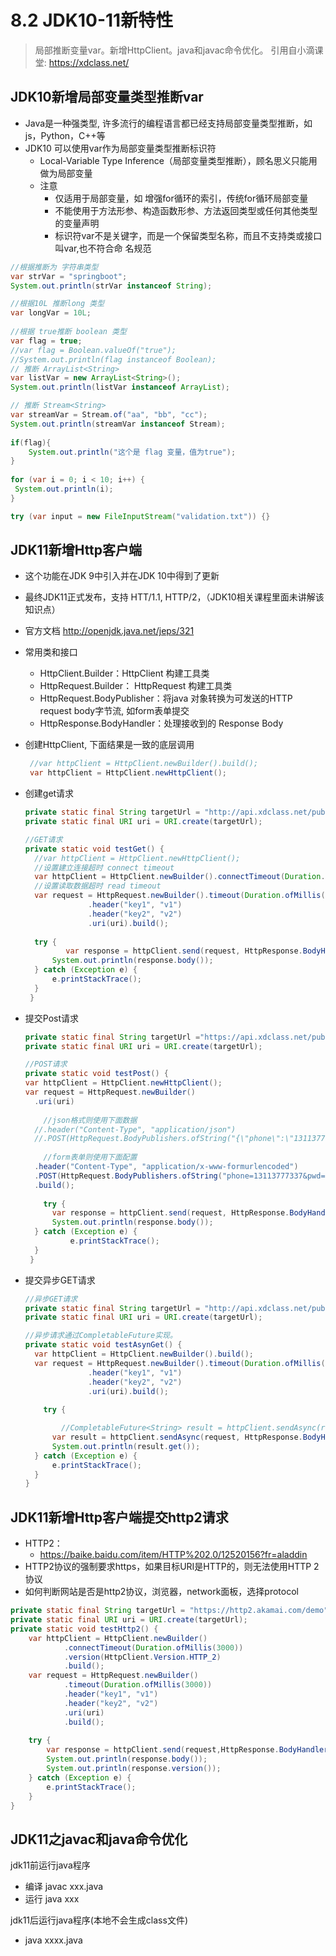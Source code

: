 # 8.2 JDK10-11新特性
>局部推断变量var。新增HttpClient。java和javac命令优化。
>引用自小滴课堂: https://xdclass.net/



## JDK10新增局部变量类型推断var

- Java是⼀种强类型, 许多流⾏的编程语⾔都已经⽀持局部变量类型推断，如js，Python，C++等
- JDK10 可以使⽤var作为局部变量类型推断标识符
  - Local-Variable Type Inference（局部变量类型推断），顾名思义只能⽤做为局部变量
  - 注意
    - 仅适⽤于局部变量，如 增强for循环的索引，传统for循环局部变量
    - 不能使⽤于⽅法形参、构造函数形参、⽅法返回类型或任何其他类型的变量声明
    - 标识符var不是关键字，⽽是⼀个保留类型名称，⽽且不⽀持类或接⼝叫var,也不符合命 名规范

```java
//根据推断为 字符串类型
var strVar = "springboot";
System.out.println(strVar instanceof String);

//根据10L 推断long 类型
var longVar = 10L;
 
//根据 true推断 boolean 类型
var flag = true;
//var flag = Boolean.valueOf("true");
//System.out.println(flag instanceof Boolean);
// 推断 ArrayList<String>
var listVar = new ArrayList<String>();
System.out.println(listVar instanceof ArrayList);

// 推断 Stream<String>
var streamVar = Stream.of("aa", "bb", "cc");
System.out.println(streamVar instanceof Stream);
 
if(flag){
 	System.out.println("这个是 flag 变量，值为true");
}
 
for (var i = 0; i < 10; i++) {
 System.out.println(i);
}

try (var input = new FileInputStream("validation.txt")) {}
```



## JDK11新增Http客户端

- 这个功能在JDK 9中引⼊并在JDK 10中得到了更新

- 最终JDK11正式发布，⽀持 HTT/1.1, HTTP/2，（JDK10相关课程⾥⾯未讲解该知识点）

- 官⽅⽂档 http://openjdk.java.net/jeps/321

- 常⽤类和接⼝

  - HttpClient.Builder：HttpClient 构建⼯具类
  - HttpRequest.Builder： HttpRequest 构建⼯具类
  - HttpRequest.BodyPublisher：将java 对象转换为可发送的HTTP request body字节流, 如form表单提交
  - HttpResponse.BodyHandler：处理接收到的 Response Body

- 创建HttpClient, 下⾯结果是⼀致的底层调⽤

  ```java
   //var httpClient = HttpClient.newBuilder().build();
   var httpClient = HttpClient.newHttpClient();
  ```

- 创建get请求

  ```java
  private static final String targetUrl = "http://api.xdclass.net/pub/api/v1/web/all_category";
  private static final URI uri = URI.create(targetUrl);
  
  //GET请求
  private static void testGet() {
   	//var httpClient = HttpClient.newHttpClient();
   	//设置建⽴连接超时 connect timeout
   	var httpClient = HttpClient.newBuilder().connectTimeout(Duration.ofMillis(5000)).build();
   	//设置读取数据超时 read timeout
   	var request = HttpRequest.newBuilder().timeout(Duration.ofMillis(3000))
   				.header("key1", "v1")
   				.header("key2", "v2")
   				.uri(uri).build();
      
   	try {
           var response = httpClient.send(request, HttpResponse.BodyHandlers.ofString());
   		System.out.println(response.body());
   	} catch (Exception e) {
   		e.printStackTrace();
   	}
   }
  ```

- 提交Post请求

  ```java
  private static final String targetUrl ="https://api.xdclass.net/pub/api/v1/web/web_login";
  private static final URI uri = URI.create(targetUrl);
  
  //POST请求
  private static void testPost() {
  var httpClient = HttpClient.newHttpClient();
  var request = HttpRequest.newBuilder()
  	.uri(uri)
   	
      //json格式则使⽤下⾯数据
   	//.header("Content-Type", "application/json")
   	//.POST(HttpRequest.BodyPublishers.ofString("{\"phone\":\"13113777337\",\"pwd\":\"1234567890\"}"))
   	
      //form表单则使⽤下⾯配置
   	.header("Content-Type", "application/x-www-formurlencoded")
  	.POST(HttpRequest.BodyPublishers.ofString("phone=13113777337&pwd=1234567890"))
   	.build();
   
      try {
   		var response = httpClient.send(request,	HttpResponse.BodyHandlers.ofString());
   		System.out.println(response.body());
   	} catch (Exception e) {
        	e.printStackTrace();
   	}
   }
  ```

- 提交异步GET请求

  ```java
  //异步GET请求
  private static final String targetUrl = "http://api.xdclass.net/pub/api/v1/web/all_category";
  private static final URI uri = URI.create(targetUrl);
  
  //异步请求通过CompletableFuture实现。
  private static void testAsynGet() {
   	var httpClient = HttpClient.newBuilder().build();
   	var request = HttpRequest.newBuilder().timeout(Duration.ofMillis(3000))
   				.header("key1", "v1")
   				.header("key2", "v2")
   				.uri(uri).build();
   
      try {
  
          //CompletableFuture<String> result = httpClient.sendAsync(request, HttpResponse.BodyHandlers.ofString()).thenApply(HttpResponse::body);
  		var result = httpClient.sendAsync(request, HttpResponse.BodyHandlers.ofString()).thenApply(HttpResponse::body);
   		System.out.println(result.get());
  	} catch (Exception e) {
   		e.printStackTrace();
   	}
  }
  ```



## JDK11新增Http客户端提交http2请求

- HTTP2：
  - https://baike.baidu.com/item/HTTP%202.0/12520156?fr=aladdin
- HTTP2协议的强制要求https，如果⽬标URI是HTTP的，则⽆法使⽤HTTP 2协议
- 如何判断⽹站是否是http2协议，浏览器，network⾯板，选择protocol

```java
private static final String targetUrl = "https://http2.akamai.com/demo";
private static final URI uri = URI.create(targetUrl);
private static void testHttp2() {
 	var httpClient = HttpClient.newBuilder()
 			.connectTimeout(Duration.ofMillis(3000))
 			.version(HttpClient.Version.HTTP_2)
 			.build();
 	var request = HttpRequest.newBuilder()
 			.timeout(Duration.ofMillis(3000))
 			.header("key1", "v1")
 			.header("key2", "v2")
 			.uri(uri)
 			.build();
 	
    try {
 		var response = httpClient.send(request,HttpResponse.BodyHandlers.ofString());
 		System.out.println(response.body());
 		System.out.println(response.version());
 	} catch (Exception e) {
 		e.printStackTrace();
 	}
}
```



##  JDK11之javac和java命令优化

jdk11前运⾏java程序

- 编译 javac xxx.java
- 运⾏ java xxx

jdk11后运⾏java程序(本地不会⽣成class⽂件)

- java xxxx.java